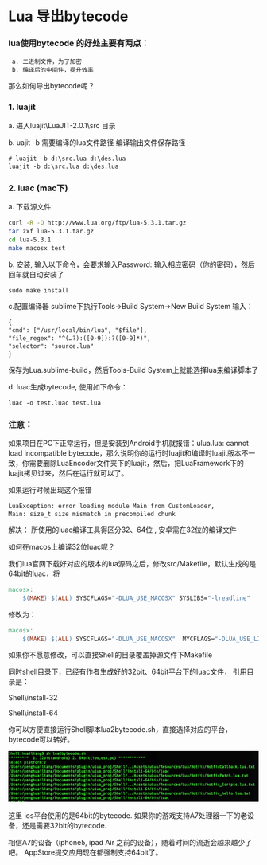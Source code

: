 # Lua 导出bytecode

### lua使用bytecode 的好处主要有两点：
```
 a. 二进制文件，为了加密
 b. 编译后的中间件，提升效率
```

 那么如何导出bytecode呢？

### 1. luajit 

  a. 进入luajit\LuaJIT-2.0.1\src 目录
  
  b. uajit -b  需要编译的lua文件路径 编译输出文件保存路径

  ```shell
# luajit -b d:\src.lua d:\des.lua
luajit -b d:\src.lua d:\des.lua
  ```

### 2. luac (mac下)

a.  下载源文件

```sh
curl -R -O http://www.lua.org/ftp/lua-5.3.1.tar.gz 
tar zxf lua-5.3.1.tar.gz 
cd lua-5.3.1 
make macosx test
```

b. 安装, 输入以下命令，会要求输入Password: 输入相应密码（你的密码），然后回车就自动安装了 

```shell
sudo make install
```

c.配置编译器  sublime下执行Tools->Build System->New Build System 
输入： 

```
{ 
"cmd": ["/usr/local/bin/lua", "$file"], 
"file_regex": "^(…?):([0-9]):?([0-9]*)", 
"selector": "source.lua"
} 
```

保存为Lua.sublime-build，然后Tools-Build System上就能选择lua来编译脚本了

d. luac生成bytecode, 使用如下命令：


```shell
luac -o test.luac test.lua
```


### 注意：

如果项目在PC下正常运行，但是安装到Android手机就报错：ulua.lua: cannot load incompatible bytecode，那么说明你的运行时luajit和编译时luajit版本不一致，你需要删除LuaEncoder文件夹下的luajit，然后，把LuaFramework下的luajit拷贝过来，然后在运行就可以了。


如果运行时候出现这个报错

```
LuaException: error loading module Main from CustomLoader,
Main: size_t size mismatch in precompiled chunk
```

解决：
所使用的luac编译工具得区分32、64位 , 安卓需在32位的编译文件

如何在macos上编译32位luac呢？

我们lua官网下载好对应的版本的lua源码之后，修改src/Makefile，默认生成的是64bit的luac，将


```makefile
macosx:
	$(MAKE) $(ALL) SYSCFLAGS="-DLUA_USE_MACOSX" SYSLIBS="-lreadline"
```

修改为：

```makefile
macosx:
	$(MAKE) $(ALL) SYSCFLAGS="-DLUA_USE_MACOSX"  MYCFLAGS="-DLUA_USE_LINUX -arch i386" MYLIBS="-arch i386 -lreadline"
```

如果你不愿意修改，可以直接Shell的目录覆盖掉源文件下Makefile


同时shell目录下，已经有作者生成好的32bit、64bit平台下的luac文件， 引用目录是：

Shell\install-32

Shell\install-64


你可以方便直接运行Shell脚本lua2bytecode.sh，直接选择对应的平台，bytecode可以转好。

![](/doc/img/lua4.jpg)

这里 ios平台使用的是64bit的bytecode. 如果你的游戏支持A7处理器一下的老设备，还是需要32bit的bytecode. 

相信A7的设备（iphone5, ipad Air 之前的设备），随着时间的流逝会越来越少了吧。 AppStore提交应用现在都强制支持64bit了。
